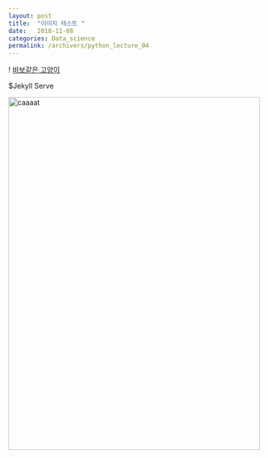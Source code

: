 ```yaml
---
layout: post
title:  "이미지 테스트 "
date:   2018-11-08 
categories: Data_science
permalink: /archivers/python_lecture_04
---
```




! [바보같은 고양이](https://drive.google.com/uc?id=10l05efWUaQGUxHFli2YghXryOMnVm7Fy)   

$Jekyll Serve

<img src="https://drive.google.com/uc?id=10l05efWUaQGUxHFli2YghXryOMnVm7Fy" alt="caaaat" height="700" width="500">
